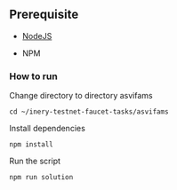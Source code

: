 ## Prerequisite

- [NodeJS](https://nodejs.org/en/)

- NPM



### How to run

Change directory to directory asvifams

```shell
cd ~/inery-testnet-faucet-tasks/asvifams
```


Install dependencies

```shell
npm install
```



Run the script

```
npm run solution
```
